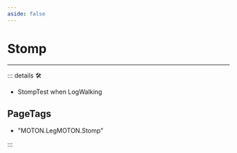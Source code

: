 ```yaml
---
aside: false
---
```

# Stomp

---

<!-- =================================================== -->
<!-- =================================================== -->
<!-- =================================================== -->
<!-- =================================================== -->
<!-- =================================================== -->
::: details 🛠

- StompTest when LogWalking

<h2>PageTags</h2>

- "MOTON.LegMOTON.Stomp"

:::
